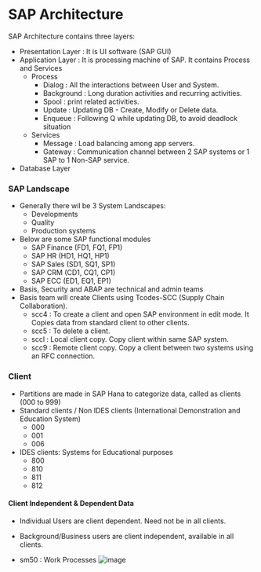# SAP Architecture
SAP Architecture contains three layers:
- Presentation Layer : It is UI software (SAP GUI)
- Application Layer : It is processing machine of SAP. It contains Process and Services
  - Process
    - Dialog : All the interactions between User and System.
    - Background : Long duration activities and recurring activities.
    - Spool : print related activities.
    - Update : Updating DB - Create, Modify or Delete data.
    - Enqueue : Following Q while updating DB, to avoid deadlock situation
  - Services
    - Message : Load balancing among app servers.
    - Gateway : Communication channel between 2 SAP systems or 1 SAP to 1 Non-SAP service.
- Database Layer
### SAP Landscape
- Generally there wil be 3 System Landscapes:
  - Developments
  - Quality
  - Production systems
- Below are some SAP functional modules
  - SAP Finance (FD1, FQ1, FP1)
  - SAP HR (HD1, HQ1, HP1)
  - SAP Sales (SD1, SQ1, SP1)
  - SAP CRM (CD1, CQ1, CP1)
  - SAP ECC (ED1, EQ1, EP1)
- Basis, Security and ABAP are technical and admin teams
- Basis team will create Clients using Tcodes-SCC (Supply Chain Collaboration).
  - scc4 : To create a client and open SAP environment in edit mode. It Copies data from standard client to other clients.
  - scc5 : To delete a client.
  - sccl : Local client copy. Copy client within same SAP system.
  - scc9 : Remote client copy. Copy a client between two systems using an RFC connection.

### Client
- Partitions are made in SAP Hana to categorize data, called as clients (000 to 999) 
- Standard clients / Non IDES clients (International Demonstration and Education System)
  - 000
  - 001
  - 006
- IDES clients: Systems for Educational purposes
  - 800
  - 810
  - 811
  - 812

#### Client Independent & Dependent Data
- Individual Users are client dependent. Need not be in all clients.
- Background/Business users are client independent, available in all clients.

- sm50 : Work Processes
  ![image](https://github.com/user-attachments/assets/a1ecf8e0-524b-4046-a249-7bdeecab2b2a)
